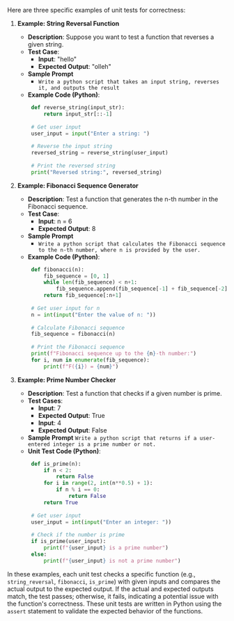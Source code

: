 Here are three specific examples of unit tests for correctness:

1. **Example: String Reversal Function**
   - **Description**: Suppose you want to test a function that reverses a given string.
   - **Test Case**:
     - **Input**: "hello"
     - **Expected Output**: "olleh"
   - **Sample Prompt**
     - ```Write a python script that takes an input string, reverses it, and outputs the result```
   - **Example Code (Python)**:
     ```python
      def reverse_string(input_str):
          return input_str[::-1]
      
      # Get user input
      user_input = input("Enter a string: ")
      
      # Reverse the input string
      reversed_string = reverse_string(user_input)
      
      # Print the reversed string
      print("Reversed string:", reversed_string)
     ```

2. **Example: Fibonacci Sequence Generator**
   - **Description**: Test a function that generates the n-th number in the Fibonacci sequence.
   - **Test Case**:
     - **Input**: n = 6
     - **Expected Output**: 8
   - **Sample Prompt**
     - ```Write a python script that calculates the Fibonacci sequence to the n-th number, where n is provided by the user.```
   - **Example Code (Python)**:
     ```python
      def fibonacci(n):
          fib_sequence = [0, 1]
          while len(fib_sequence) < n+1:
              fib_sequence.append(fib_sequence[-1] + fib_sequence[-2])
          return fib_sequence[:n+1]
      
      # Get user input for n
      n = int(input("Enter the value of n: "))
      
      # Calculate Fibonacci sequence
      fib_sequence = fibonacci(n)
      
      # Print the Fibonacci sequence
      print(f"Fibonacci sequence up to the {n}-th number:")
      for i, num in enumerate(fib_sequence):
          print(f"F({i}) = {num}")
     ```

3. **Example: Prime Number Checker**
   - **Description**: Test a function that checks if a given number is prime.
   - **Test Cases**:
     - **Input**: 7
     - **Expected Output**: True
     - **Input**: 4
     - **Expected Output**: False
   - **Sample Prompt**
     ```Write a python script that returns if a user-entered integer is a prime number or not.```
   - **Unit Test Code (Python)**:
     ```python
      def is_prime(n):
          if n < 2:
              return False
          for i in range(2, int(n**0.5) + 1):
              if n % i == 0:
                  return False
          return True
      
      # Get user input
      user_input = int(input("Enter an integer: "))
      
      # Check if the number is prime
      if is_prime(user_input):
          print(f"{user_input} is a prime number")
      else:
          print(f"{user_input} is not a prime number")
     ```

In these examples, each unit test checks a specific function (e.g., `string_reversal`, `fibonacci`, `is_prime`) with given inputs and compares the actual output to the expected output. If the actual and expected outputs match, the test passes; otherwise, it fails, indicating a potential issue with the function's correctness. These unit tests are written in Python using the `assert` statement to validate the expected behavior of the functions.
